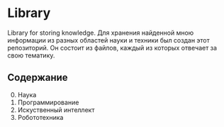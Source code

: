 # Library
Library for storing knowledge.
Для хранения найденной мною информации из разных областей науки и техники был создан этот репозиторий. Он состоит из файлов, каждый из которых отвечает за свою тематику.  
## Содержание
0. Наука
1. Программирование
2. Искуственный интеллект
3. Робототехника

 
